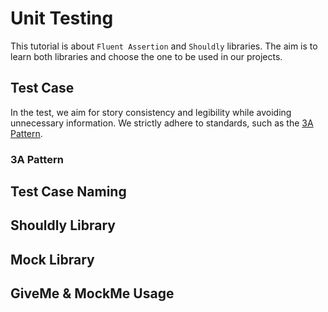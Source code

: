 # Unit Testing

This tutorial is about `Fluent Assertion` and `Shouldly` libraries. The aim is
to learn both libraries and choose the one to be used in our projects.

## Test Case

In the test, we aim for story consistency and legibility while avoiding
unnecessary information. We strictly adhere to standards, such as the
[3A Pattern](/README.md#3a-pattern).

### 3A Pattern

## Test Case Naming

## Shouldly Library

## Mock Library

## GiveMe & MockMe Usage
